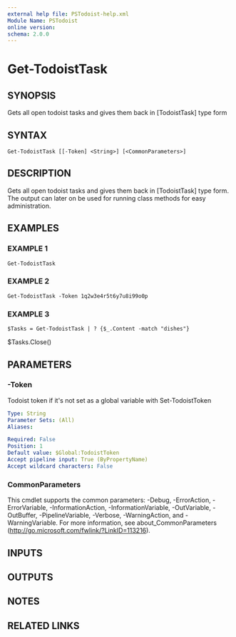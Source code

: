 ```yaml
---
external help file: PSTodoist-help.xml
Module Name: PSTodoist
online version:
schema: 2.0.0
---
```


# Get-TodoistTask

## SYNOPSIS
Gets all open todoist tasks and gives them back in \[TodoistTask\] type form

## SYNTAX

```
Get-TodoistTask [[-Token] <String>] [<CommonParameters>]
```

## DESCRIPTION
Gets all open todoist tasks and gives them back in \[TodoistTask\] type form.
The output can later on be used for running class methods for easy administration.

## EXAMPLES

### EXAMPLE 1
```
Get-TodoistTask
```

### EXAMPLE 2
```
Get-TodoistTask -Token 1q2w3e4r5t6y7u8i99o0p
```

### EXAMPLE 3
```
$Tasks = Get-TodoistTask | ? {$_.Content -match "dishes"}
```

$Tasks.Close()

## PARAMETERS

### -Token
Todoist token if it's not set as a global variable with Set-TodoistToken

```yaml
Type: String
Parameter Sets: (All)
Aliases:

Required: False
Position: 1
Default value: $Global:TodoistToken
Accept pipeline input: True (ByPropertyName)
Accept wildcard characters: False
```

### CommonParameters
This cmdlet supports the common parameters: -Debug, -ErrorAction, -ErrorVariable, -InformationAction, -InformationVariable, -OutVariable, -OutBuffer, -PipelineVariable, -Verbose, -WarningAction, and -WarningVariable. For more information, see about_CommonParameters (http://go.microsoft.com/fwlink/?LinkID=113216).

## INPUTS

## OUTPUTS

## NOTES

## RELATED LINKS
